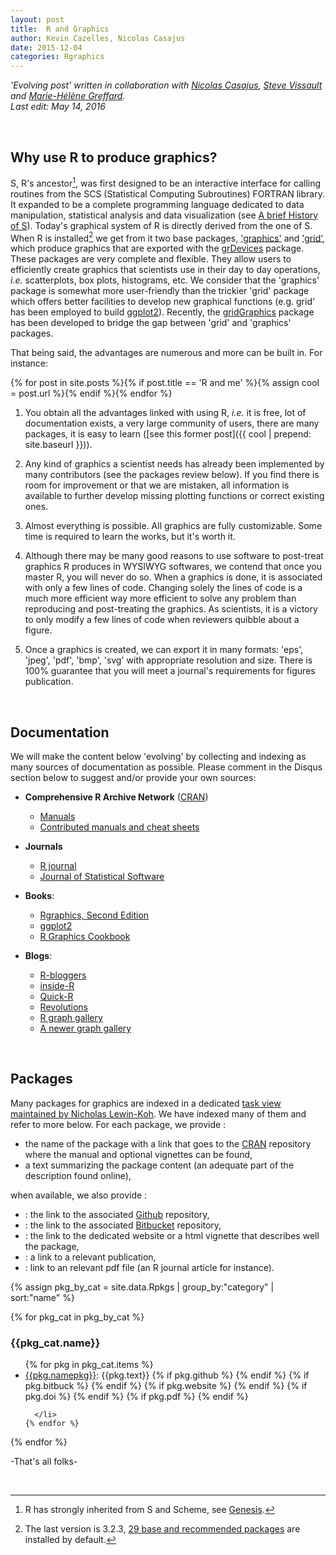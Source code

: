 ```yaml
---
layout: post
title:  R and Graphics
author: Kevin Cazelles, Nicolas Casajus
date: 2015-12-04
categories: Rgraphics
---
```


*'Evolving post' written in collaboration with [Nicolas Casajus](ahasverus.github.io), [Steve Vissault](http://steveviss.github.io) and [Marie-Hélène Greffard](http://www.er.uqam.ca/nobel/r3424621/labo/fr/site/Marie-Helene.html).*
<br/>
*Last edit: May 14, 2016*

<br/>

## Why use R to produce graphics?

S, R's ancestor[^note1], was first designed to be an interactive interface for calling routines from the SCS (Statistical Computing Subroutines) FORTRAN library. It expanded to be a complete programming language dedicated to data manipulation, statistical analysis and data visualization (see [A brief History of S](http://www.lcg.unam.mx/~lcollado/R/resources/history_of_S.pdf)). Today's graphical system of R is directly derived from the one of S. When R is installed[^note2] we get from it two base packages, ['graphics'](https://stat.ethz.ch/R-manual/R-devel/library/graphics/html/00Index.html) and ['grid'](https://stat.ethz.ch/R-manual/R-devel/library/grid/html/00Index.html), which produce graphics that are exported with the [grDevices](https://stat.ethz.ch/R-manual/R-devel/library/grDevices/html/00Index.html) package. These packages are very complete and flexible. They allow users to efficiently create graphics that scientists use in their day to day operations, *i.e.* scatterplots, box plots, histograms, etc. We consider that the 'graphics' package is somewhat more user-friendly than the trickier 'grid' package which offers better facilities to develop new graphical functions (e.g. grid' has been employed to build [ggplot2](https://cran.r-project.org/web/packages/ggplot2)). Recently, the [gridGraphics](https://journal.r-project.org/archive/2015-1/murrell.pdf) package has been developed to bridge the gap between 'grid' and 'graphics' packages.

That being said, the advantages are numerous and more can be built in. For instance:

{% for post in site.posts %}{% if post.title == 'R and me' %}{% assign cool = post.url %}{% endif %}{% endfor %}

1. You obtain all the advantages linked with using R, *i.e.* it is free, lot of documentation exists, a very large community of users, there are many packages, it is easy to learn ([see this former post]({{ cool | prepend: site.baseurl }})).

2. Any kind of graphics a scientist needs has already been implemented by many contributors (see the packages review below). If you find there is room for improvement or that we are mistaken, all information is available to further develop missing plotting functions or correct existing ones.

3. Almost everything is possible. All graphics are fully customizable. Some time is required to learn the works, but it's worth it.

4. Although there may be many good reasons to use software to post-treat graphics R produces in WYSIWYG softwares, we contend that once you master R, you will never do so. When a graphics is done, it is associated with only a few lines of code. Changing solely the lines of code is a much more efficient way more efficient to solve any problem than reproducing and post-treating the graphics. As scientists, it is a victory to only modify a few lines of code when reviewers quibble about a figure.

5. Once a graphics is created, we can export it in many formats: 'eps', 'jpeg', 'pdf', 'bmp', 'svg' with appropriate resolution and size. There is 100% guarantee that you will meet a journal's requirements for figures publication.

<!-- This blog section is dedicated to help you realize these advantages. Examples will be provided with many parameters to ensure you can get exactly what you want (in term of graphics). We wish to show and assist you in making everything possible. Every tool is already available and we made some more accessible through this [graphicsutils](https://github.com/KevCaz/graphicsutils) package available on github.
 -->

<br/>


## Documentation

We will make the content below 'evolving' by collecting and indexing as many sources of documentation as possible. Please comment in the Disqus section below to suggest and/or provide your own sources:


- **Comprehensive R Archive Network** ([CRAN](https://cran.r-project.org))
  - [Manuals](https://cran.r-project.org/manuals.html)
  - [Contributed manuals and cheat sheets](https://cran.r-project.org/other-docs.html)

- **Journals**
  - [R journal](https://journal.r-project.org)
  - [Journal of Statistical Software](http://www.jstatsoft.org/index)

- **Books**:
  - [Rgraphics, Second Edition](https://www.stat.auckland.ac.nz/~paul/RG2e/index.html)
  - [ggplot2](http://ms.mcmaster.ca/~bolker/misc/ggplot2-book.pdf)
  - [R Graphics Cookbook](http://www.cookbook-r.com/Graphs/)

- **Blogs**:
  - [R-bloggers](http://www.r-bloggers.com)
  - [inside-R](http://www.inside-r.org)
  - [Quick-R](http://www.statmethods.net/about/learningcurve.html)
  - [Revolutions](http://blog.revolutionanalytics.com/about.html)
  - [R graph gallery](http://rgraphgallery.blogspot.ca)
  - [A newer graph gallery](http://www.r-graph-gallery.com)


<br/>


## Packages



<!-- Find package [here](http://rpackages.ianhowson.com) A comprehensive index of R packages and documentation from CRAN, Bioconductor, GitHub and R-Forge. (https://cran.r-project.org/web/packages/available_packages_by_name.html) -->
Many packages for graphics are indexed in a dedicated [task view maintained by Nicholas Lewin-Koh](https://cran.r-project.org/web/views/Graphics.html). We have indexed many of them and refer to more below. For each package, we provide :

  - the name of the package with a link that goes to the [CRAN](https://cran.r-project.org) repository where the manual and optional vignettes can be found,
  - a text summarizing the package content (an adequate part of the description found online),

when available, we also provide :

  - <a href=""><i class="fa fa-github"></i></a> : the link to the associated [Github](https://github.com) repository,
  - <a href=""><i class="fa fa-bitbucket"></i></a> : the link to the associated [Bitbucket](https://bitbucket.org) repository,
  - <a href=""><i class="fa fa-globe"></i></a> : the link to the dedicated website or a html vignette that describes well the package,
  - <a href=""><i class="fa fa-link"></i></a> : a link to a relevant publication,
  - <a href=""><i class="fa fa-file-pdf-o"></i></a> : link to an relevant pdf file (an R journal article for instance).


{% assign pkg_by_cat = site.data.Rpkgs | group_by:"category" | sort:"name" %}

{% for pkg_cat in pkg_by_cat %}
  <br/>
  <h3 id="{{pkg_cat.name}}"> {{pkg_cat.name}} </h3>
  <ul>
    {% for pkg in pkg_cat.items %}
      <li>
        <a href="https://cran.r-project.org/web/packages/{{pkg.namepkg}}/index.html">{{pkg.namepkg}}</a>:   {{pkg.text}}
        {% if pkg.github %} <a href="https://github.com/{{pkg.github}}"><i class="fa fa-github"></i></a> {% endif %}
        {% if pkg.bitbuck %} <a href="https://bitbucket.org/{{pkg.bitbuck}}"><i class="fa fa-bitbucket"></i></a> {% endif %}
        {% if pkg.website %} <a href="{{pkg.website}}"><i class="fa fa-globe"></i></a> {% endif %}
        {% if pkg.doi %} <a href="https://doi.org/{{pkg.doi}}"><i class="fa fa-link"></i></a> {% endif %}
        {% if pkg.pdf %}  <a href="{{pkg.pdf}}"><i class="fa fa-file-pdf-o"></i></a> {% endif %}

      </li>
    {% endfor %}
  </ul>
{% endfor %}


<br/>


-That's all folks-



[^note1]: R has strongly inherited from S and Scheme, see [Genesis](https://cran.r-project.org/doc/html/interface98-paper/paper_1.html).

[^note2]: The last version is 3.2.3, [29 base and recommended packages](https://stat.ethz.ch/R-manual/R-devel/doc/html/packages.html) are installed by default.

<!-- / -->



<br/>
